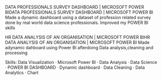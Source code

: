 DATA PROFESSIONALS SURVEY DASHBOARD | MICROSOFT POWER BIDATA PROFESSIONALS SURVEY DASHBOARD | MICROSOFT POWER BI
Made a dynamic dashboard using a dataset of profession related survey done by real world data science professionals.
Improved my POWER BI skills



HR DATA ANALYSIS OF AN ORGANISATION | MICROSOFT POWER BIHR DATA ANALYSIS OF AN ORGANISATION | MICROSOFT POWER BI
Made adynamic dahboard using Power BI afterdoing Data analysis,cleaning and processing

Skills: Data Visualization · Microsoft Power BI · Data Analysis · Data Science · POWER BI DASHBOARD · Dynamic dashboard · Data Cleaning · Data Analytics · Chart
